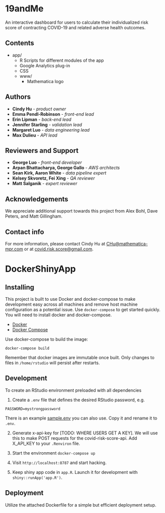 # 19andMe
An interactive dashboard for users to calculate their individualized risk score of contracting COVID-19 and related adverse health outcomes.

## Contents

* app/
    * R Scripts for different modules of the app
    * Google Analytics plug-in
    * CSS
    * www/
        * Mathematica logo

## Authors
* **Cindy Hu** - *product owner*
* **Emma Pendl-Robinson** - *front-end lead* 
* **Erin Lipman** - *back-end lead*
* **Jennifer Starling** - *validation lead*
* **Margaret Luo** - *data engineering lead*
* **Max Dulieu** - *API lead*

## Reviewers and Support
* **George Luo** - *front-end developer*
* **Arpan Bhattacharya, George Gallo** - *AWS architects*
* **Sean Kirk, Aaron White** - *data pipeline expert*
* **Kelsey Skvoretz, Fei Xing** - *QA reviewer*
* **Matt Salganik** - *expert reviewer*

## Acknowledgements
We appreciate additional support towards this project from Alex Bohl, Dave Peters, and Matt Gillingham.

## Contact info
For more information, please contact Cindy Hu at CHu@mathematica-mpr.com or at covid.risk.score@gmail.com.

# DockerShinyApp

## Installing
This project is built to use Docker and docker-compose to make development easy across all machines and remove host machine configuration as a potential issue.  Use `docker-compose` to get started quickly.  You will need to install docker and docker-compose. 

* [Docker](https://docs.docker.com/install/)
* [Docker Compose](https://docs.docker.com/compose/install/)

Use docker-compose to build the image:
```
docker-compose build
```

Remember that docker images are immutable once built.  Only changes to files in `/home/rstudio` will persist after restarts. 

## Development
To create an RStudio environment preloaded with all dependencies
1. Create a `.env` file that defines the desired RStudio password, e.g.
```
PASSWORD=mystrongpassword
```
There is an example [sample.env](sample.env) you can also use.  Copy it and rename it to `.env`. 

2. Generate x-api-key for [TODO: WHERE USERS GET A KEY]. We will use this to make POST requests for the covid-risk-score-api. Add X_API_KEY to your `.Renviron` file.

3. Start the environment
`docker-compose up`

4. Visit `http://localhost:8787` and start hacking.

5. Keep shiny app code in `app.R`.  Launch it for development with `shiny::runApp('app.R')`.

## Deployment
Utilize the attached Dockerfile for a simple but efficient deployment setup.
